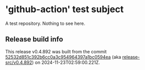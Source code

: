 # 'github-action' test subject

A test repository. Nothing to see here.


## Release build info

This release v0.4.892 was built from the commit [52532d851c392b6cc0a3c954964397a1bc0594ea](https://github.com/kattecon/gh-release-test-ga/tree/52532d851c392b6cc0a3c954964397a1bc0594ea) (aka [release-src/v0.4.892](https://github.com/kattecon/gh-release-test-ga/tree/release-src/v0.4.892)) on 2024-11-23T02:59:00.221Z.
        